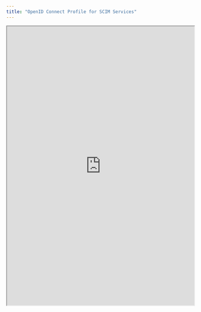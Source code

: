 ```yaml
---
title: "OpenID Connect Profile for SCIM Services"
---
```



<iframe height="750" width="100%" src="https://ewelton.github.io/ktest/wiki.html#OpenID%20Connect%20Profile%20for%20SCIM%20Services"></iframe>
